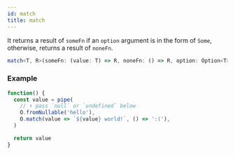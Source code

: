 ```yaml
---
id: match
title: match
---
```


It returns a result of `someFn` if an `option` argument is in the form of `Some`, otherwise, returns a result of `noneFn`.

```ts
match<T, R>(someFn: (value: T) => R, noneFn: () => R, option: Option<T>): R
```

### Example

```jsx live
function() {
  const value = pipe(
    // ⬇️ pass `null` or `undefined` below
    O.fromNullable('hello'),
    O.match(value => `${value} world!`, () => ':('),
  )

  return value
}
```
